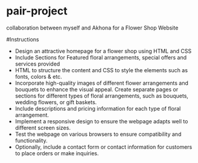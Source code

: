 # pair-project

collaboration between myself and Akhona for a Flower Shop Website

#Instructions 

- Design an attractive homepage for a flower shop using HTML and CSS
- Include Sections for Featured floral arrangements, special offers and services provided
- HTML to structure the content and CSS to style the elements such as fonts, colors & etc.
- Incorporate high-quality images of different flower arrangements and bouquets to enhance the visual appeal.
Create separate pages or sections for different types of floral arrangements, such as bouquets, wedding flowers, or gift baskets.
- Include descriptions and pricing information for each type of floral arrangement.
- Implement a responsive design to ensure the webpage adapts well to different screen sizes.
- Test the webpage on various browsers to ensure compatibility and functionality.
- Optionally, include a contact form or contact information for customers to place orders or make inquiries.
